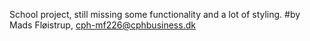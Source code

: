 School project, still missing some functionality and a lot of styling.
#by Mads Fløistrup, cph-mf226@cphbusiness.dk
